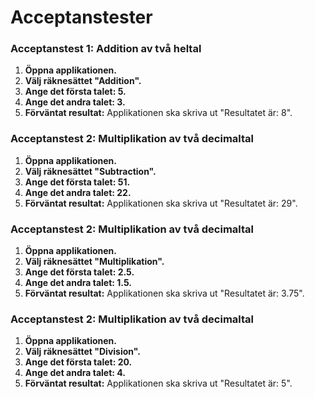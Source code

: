 # Acceptanstester

### Acceptanstest 1: Addition av två heltal

1. **Öppna applikationen.**
2. **Välj räknesättet "Addition".**
3. **Ange det första talet: 5.**
4. **Ange det andra talet: 3.**
5. **Förväntat resultat:** Applikationen ska skriva ut "Resultatet är: 8".

### Acceptanstest 2: Multiplikation av två decimaltal

1. **Öppna applikationen.**
2. **Välj räknesättet "Subtraction".**
3. **Ange det första talet: 51.**
4. **Ange det andra talet: 22.**
5. **Förväntat resultat:** Applikationen ska skriva ut "Resultatet är: 29".

### Acceptanstest 2: Multiplikation av två decimaltal

1. **Öppna applikationen.**
2. **Välj räknesättet "Multiplikation".**
3. **Ange det första talet: 2.5.**
4. **Ange det andra talet: 1.5.**
5. **Förväntat resultat:** Applikationen ska skriva ut "Resultatet är: 3.75".

 ### Acceptanstest 2: Multiplikation av två decimaltal

1. **Öppna applikationen.**
2. **Välj räknesättet "Division".**
3. **Ange det första talet: 20.**
4. **Ange det andra talet: 4.**
5. **Förväntat resultat:** Applikationen ska skriva ut "Resultatet är: 5".
